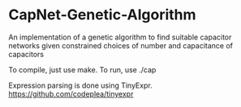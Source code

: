 # CapNet-Genetic-Algorithm
An implementation of a genetic algorithm to find suitable capacitor networks given constrained choices of number and capacitance of capacitors

To compile, just use make. To run, use ./cap

Expression parsing is done using TinyExpr. https://github.com/codeplea/tinyexpr
